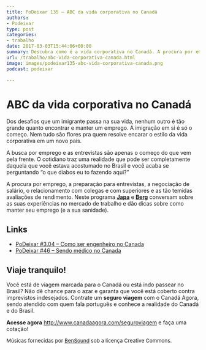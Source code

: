 ```yaml
---
title: PoDeixar 135 – ABC da vida corporativa no Canadá
authors:
- Podeixar
type: post
categories:
- trabalho
date: 2017-03-03T15:44:06+00:00
summary: Descubra como é a vida corporativa no Canadá. A procura por emprego, as negociações de salário, os chefes, os colegas e o dia-a-dia nas empresas.
url: /trabalho/abc-vida-corporativa-canada.html
image: images/podeixar135-abc-vida-corporativa-canada.png
podcast: podeixar

---
```

# ABC da vida corporativa no Canadá

Dos desafios que um imigrante passa na sua vida, nenhum outro é tão grande quanto encontrar e manter um emprego. A imigração em si é só o começo. Nem tudo são flores pra quem resolve encarar o estilo da vida corporativa em um novo país.

A busca por emprego e as entrevistas são apenas o começo do que vem pela frente. O cotidiano traz uma realidade que pode ser completamente daquela que você estava acostumado no Brasil e você acaba se perguntando &#8220;o que diabos eu to fazendo aqui?&#8221;

A procura por emprego, a preparação para entrevistas, a negociação de salário, o relacionamento com colegas e com superiores e as tão temidas avaliações de rendimento. Neste programa [**Japa**][1] e [**Berg**][2] conversam sobre as suas experiências no mercado de trabalho e dão dicas sobre como manter seu emprego (e a sua sanidade).



## Links

  * [PoDeixar #3.04 &#8211; Como ser engenheiro no Canada][3]
  * [PoDeixar #46 &#8211; Sendo médico no Canada][4]

## Viaje tranquilo!

Você está de viagem marcada para o Canadá ou está indo passear no Brasil? Não dê chance para o azar e garanta que você está coberto contra imprevistos indesejados. Contrate um **seguro viagem** com o Canadá Agora, sendo atendido com quem fala português e conhece a realidade do Canadá e do Brasil.

**Acesse agora** <http://www.canadaagora.com/seguroviagem> e faça uma cotação!

<span style="font-size: 10pt;">Músicas fornecidas por <a href="http://www.bensound.com/" target="_blank">BenSound</a> sob a licença Creative Commons.</span>

 [1]: http://canadaagora.com/japa
 [2]: http://canadaagora.com/berg
 [3]: https://www.canadaagora.com/podeixar/profissao-engenheiro.html
 [4]: https://www.canadaagora.com/podeixar/sendo-medico-no-canada.html